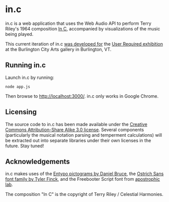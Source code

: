 # in.c

in.c is a web application that uses the Web Audio API to perform Terry Riley's 1964 composition [In C][inc], accompanied by visualizations of the music being played.

This current iteration of in.c [was developed for](http://cargocollective.com/user-required/Jeff-Pierce-and-Dave-Howell) the [User Required exhibition](http://cargocollective.com/user-required) at the Burlington City Arts gallery in Burlington, VT.

## Running in.c

Launch in.c by running:

	node app.js

Then browse to [http://localhost:3000/](http://localhost:3000/). in.c only works in Google Chrome.

## Licensing

The source code to in.c has been made available under the [Creative Commons Attribution-Share Alike 3.0 license](http://creativecommons.org/licenses/by-sa/3.0/). Several components (particularly the musical notation parsing and temperment calculations) will be extracted out into separate libraries under their own licenses in the future. Stay tuned!

## Acknowledgements

in.c makes uses of the [Entypo pictograms by Daniel Bruce][entypo], the [Ostrich Sans font family by Tyler Finck][ostrich], and the Freebooter Script font from [apostrophic lab][apostrophic].

The composition "In C" is the copyright of Terry Riley / Celestial Harmonies.

[inc]: http://en.wikipedia.org/wiki/In_C
[entypo]: http://www.entypo.com/
[ostrich]: http://www.theleagueofmoveabletype.com/ostrich-sans
[apostrophic]: http://moorstation.org/typoasis/designers/lab/index.htm

